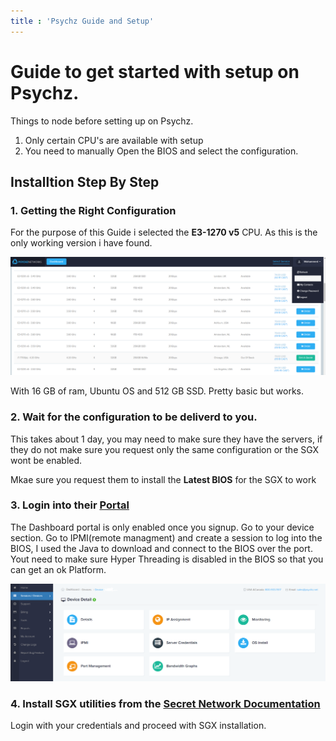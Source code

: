 ```yaml
---
title : 'Psychz Guide and Setup'
---
```


# Guide to get started with setup on Psychz.

Things to node before setting up on Psychz.
1. Only certain CPU's are available with setup
2. You need to manually Open the BIOS and select the configuration.

## Installtion Step By Step

### 1. Getting the Right Configuration 

For the purpose of this Guide i selected the **E3-1270 v5** CPU. As this is the only working version i have found.

![Psychz Buying the Server!](../images/images/psychz_service.png  "Psychz Buying the Server")

With 16 GB of ram, Ubuntu OS and 512 GB SSD. Pretty basic but works.

### 2. Wait for the configuration to be deliverd to you.

This takes about 1 day, you may need to make sure they have the servers, if they do not make sure you request only the same configuration or the SGX wont be enabled. 

Mkae sure you request them to install the **Latest BIOS** for the SGX to work

### 3. Login into their [Portal](https://www.psychz.net/dashboard/)
The Dashboard portal is only enabled once you signup. Go to your device section. 
Go to IPMI(remote managment) and create a session to log into the BIOS, I used the Java to download and connect to the BIOS over the port. Yout need to make sure Hyper Threading is disabled in the BIOS so that you can get an ok Platform.

![Psychz Dasbord!](../images/images/Psychz_Dashboard.png "Psychz Dasbord")

### 4. Install SGX utilities from the [Secret Network Documentation](build.scrt.network)
Login with your credentials and proceed with SGX installation.